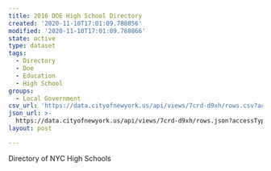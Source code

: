 ```yaml
---
title: 2016 DOE High School Directory
created: '2020-11-10T17:01:09.788856'
modified: '2020-11-10T17:01:09.788866'
state: active
type: dataset
tags:
  - Directory
  - Doe
  - Education
  - High School
groups:
  - Local Government
csv_url: 'https://data.cityofnewyork.us/api/views/7crd-d9xh/rows.csv?accessType=DOWNLOAD'
json_url: >-
  https://data.cityofnewyork.us/api/views/7crd-d9xh/rows.json?accessType=DOWNLOAD
layout: post

---
```

Directory of NYC High Schools
